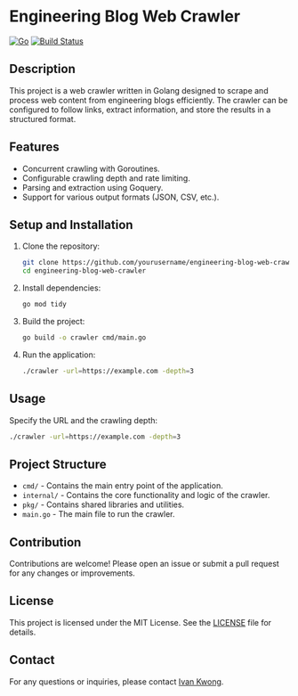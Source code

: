
# Engineering Blog Web Crawler

[![Go](https://img.shields.io/badge/go-1.16-blue.svg)](https://golang.org/)
[![Build Status](https://travis-ci.org/yourusername/engineering-blog-web-crawler.svg?branch=main)](https://travis-ci.org/yourusername/engineering-blog-web-crawler)

## Description
This project is a web crawler written in Golang designed to scrape and process web content from engineering blogs efficiently. The crawler can be configured to follow links, extract information, and store the results in a structured format.

## Features
- Concurrent crawling with Goroutines.
- Configurable crawling depth and rate limiting.
- Parsing and extraction using Goquery.
- Support for various output formats (JSON, CSV, etc.).

## Setup and Installation
1. Clone the repository:
    ```bash
    git clone https://github.com/yourusername/engineering-blog-web-crawler.git
    cd engineering-blog-web-crawler
    ```

2. Install dependencies:
    ```bash
    go mod tidy
    ```

3. Build the project:
    ```bash
    go build -o crawler cmd/main.go
    ```

4. Run the application:
    ```bash
    ./crawler -url=https://example.com -depth=3
    ```

## Usage
Specify the URL and the crawling depth:
```bash
./crawler -url=https://example.com -depth=3
```

## Project Structure
- `cmd/` - Contains the main entry point of the application.
- `internal/` - Contains the core functionality and logic of the crawler.
- `pkg/` - Contains shared libraries and utilities.
- `main.go` - The main file to run the crawler.

## Contribution
Contributions are welcome! Please open an issue or submit a pull request for any changes or improvements.

## License
This project is licensed under the MIT License. See the [LICENSE](LICENSE) file for details.

## Contact
For any questions or inquiries, please contact [Ivan Kwong](mailto:ivankwong22@gmail.com).
